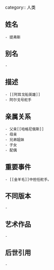 category:: 人类
## 姓名
	- 提弗斯
## 别名
	-
## 描述
	- [[阿耳戈船英雄]]
	- 阿尔戈号舵手
## 亲属关系
	- 父亲[[哈格尼俄斯]]
	- 母亲
	- 兄弟姐妹
	- 子女
	- 配偶
## 重要事件
	- [[金羊毛]]中担任舵手。
## 不同版本
	-
## 艺术作品
	-
## 后世引用
	-
